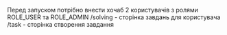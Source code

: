 Перед запуском потрібно внести хочаб 2 користувачів з ролями ROLE_USER та ROLE_ADMIN
/solving - сторінка завдань для користувача
/task - сторінка створення завдання
